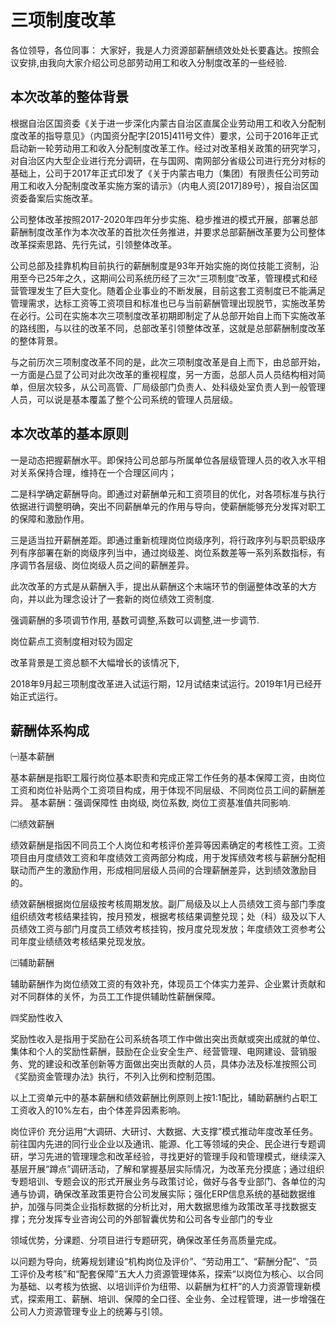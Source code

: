 # 三项制度改革
各位领导，各位同事：
大家好，我是人力资源部薪酬绩效处处长要鑫达。按照会议安排,由我向大家介绍公司总部劳动用工和收入分制度改革的一些经验.

## 本次改革的整体背景
根据自治区国资委《关于进一步深化内蒙古自治区直属企业劳动用工和收入分配制度改革的指导意见》（内国资分配字[2015]411号文件）要求，公司于2016年正式启动新一轮劳动用工和收入分配制度改革工作。经过对改革相关政策的研究学习，对自治区内大型企业进行充分调研，在与国网、南网部分省级公司进行充分对标的基础上，公司于2017年正式印发了《关于内蒙古电力（集团）有限责任公司劳动用工和收入分配制度改革实施方案的请示》（内电人资[2017]89号），报自治区国资委备案后实施改革。 

公司整体改革按照2017-2020年四年分步实施、稳步推进的模式开展，部署总部薪酬制度改革作为本次改革的首批次任务推进，并要求总部薪酬改革要为公司整体改革探索思路、先行先试，引领整体改革。

公司总部及挂靠机构目前执行的薪酬制度是93年开始实施的岗位技能工资制，沿用至今已25年之久，这期间公司系统历经了三次“三项制度”改革，管理模式和经营管理发生了巨大变化。随着企业事业的不断发展，目前这套工资制度已不能满足管理需求，达标工资等工资项目和标准也已与当前薪酬管理出现脱节，实施改革势在必行。公司在实施本次三项制度改革初期即制定了从总部开始自上而下实施改革的路线图，与以往的改革不同，总部改革引领整体改革，这就是总部薪酬制度改革的整体背景。 

与之前历次三项制度改革不同的是，此次三项制度改革是自上而下，由总部开始，一方面是凸显了公司对此次改革的重视程度，另一方面，总部人员人员结构相对简单，但层次较多，从公司高管、厂局级部门负责人、处科级处室负责人到一般管理人员，可以说是基本覆盖了整个公司系统的管理人员层级。

## 本次改革的基本原则
一是动态把握薪酬水平。即保持公司总部与所属单位各层级管理人员的收入水平相对关系保持合理，维持在一个合理区间内；

二是科学确定薪酬导向。即通过对薪酬单元和工资项目的优化，对各项标准与执行依据进行调整明确，突出不同薪酬单元的作用与导向，使薪酬能够充分发挥对职工的保障和激励作用。

三是适当拉开薪酬差距。即通过重新梳理岗位岗级序列，将行政序列与职员职级序列有序部署在新的岗级序列当中，通过岗级差、岗位系数差等一系列系数指标，有序调节各层级、岗位岗级人员之间的薪酬差异。 

此次改革的方式是从薪酬入手，提出从薪酬这个末端环节的倒逼整体改革的大方向，并以此为理念设计了一套新的岗位绩效工资制度.

强调薪酬的多项调节作用, 基数可调整,系数可以调整,进一步调节.

岗位薪点工资制度相对较为固定

改革背景是工资总额不大幅增长的该情况下,


2018年9月起三项制度改革进入试运行期，12月试结束试运行。2019年1月已经开始正式运行。

## 薪酬体系构成
㈠基本薪酬

基本薪酬是指职工履行岗位基本职责和完成正常工作任务的基本保障工资，由岗位工资和岗位补贴两个工资项目构成，用于体现不同层级、不同岗位员工间的薪酬差异。
基本薪酬：强调保障性
由岗级, 岗位系数, 岗位工资基准值共同影响.

㈡绩效薪酬

绩效薪酬是指因不同员工个人岗位和考核评价差异等因素确定的考核性工资。工资项目由月度绩效工资和年度绩效工资两部分构成，用于发挥绩效考核与薪酬分配相联动而产生的激励作用，形成相同层级人员间的合理薪酬差异，达到绩效激励目的。

绩效薪酬根据岗位层级按考核周期发放。副厂局级及以上人员绩效工资与部门季度组织绩效考核结果挂钩，按月预发，根据考核结果调整兑现；处（科）级及以下人员绩效工资与部门月度员工绩效考核挂钩，按月度兑现发放；年度绩效工资参考公司年度业绩绩效考核结果兑现发放。

㈢辅助薪酬

辅助薪酬作为岗位绩效工资的有效补充，体现员工个体实力差异、企业累计贡献和对不同群体的关怀，为员工工作提供辅助性薪酬保障。

㈣奖励性收入

奖励性收入是指用于奖励在公司系统各项工作中做出突出贡献或突出成就的单位、集体和个人的奖励性薪酬，鼓励在企业安全生产、经营管理、电网建设、营销服务、党的建设和改革创新等方面做出突出贡献的人员，具体办法及标准按照公司《奖励资金管理办法》执行，不列入比例和控制范围。

以上工资单元中的基本薪酬和绩效薪酬比例原则上按1:1配比，辅助薪酬约占职工工资收入的10%左右，由个体差异因素影响。 

岗位评价
充分运用“大调研、大研讨、大数据、大支撑”模式推动年度改革任务。前往国内先进的同行业企业以及通讯、能源、化工等领域的央企、民企进行专题调研，学习先进的管理理念和改革经验，寻找更好的管理手段和管理模式，继续深入基层开展“蹲点”调研活动，了解和掌握基层实际情况，为改革充分摸底；通过组织专题培训、专题会议的形式开展业务与政策讨论，做好与各专业部门、各单位的沟通与协调，确保改革政策更符合公司发展实际；强化ERP信息系统的基础数据维护，加强与同类企业指标数据的分析比对，用大数据思维为政策改革寻找数据支撑；充分发挥专业咨询公司的外部智囊优势和公司各专业部门的专业

领域优势，分课题、分项目进行专题研究，确保改革任务高质量完成。

以问题为导向，统筹规划建设“机构岗位及评价”、“劳动用工”、“薪酬分配”、“员工评价及考核”和“配套保障”五大人力资源管理体系，探索“以岗位为核心、以合同为基础、以考核为依据、以培训评价为纽带、以薪酬为杠杆”的人力资源管理新模式，探索用工、薪酬、培训、保障的全口径、全业务、全过程管理，进一步增强在公司人力资源管理专业上的统筹与引领。 
